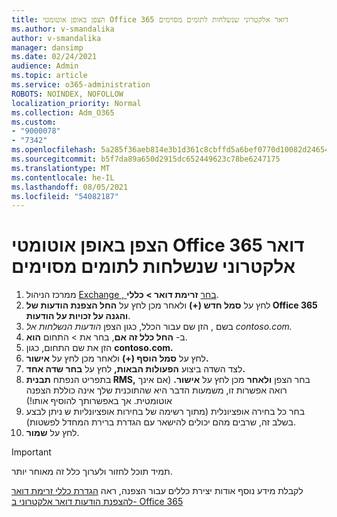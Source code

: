```yaml
---
title: הצפן באופן אוטומטי Office 365 דואר אלקטרוני שנשלחות לתומים מסוימים
ms.author: v-smandalika
author: v-smandalika
manager: dansimp
ms.date: 02/24/2021
audience: Admin
ms.topic: article
ms.service: o365-administration
ROBOTS: NOINDEX, NOFOLLOW
localization_priority: Normal
ms.collection: Adm_O365
ms.custom:
- "9000078"
- "7342"
ms.openlocfilehash: 5a285f36aeb814e3b1d361c8cbffd5a6bef0770d10082d24654c7bbda59ce65b
ms.sourcegitcommit: b5f7da89a650d2915dc652449623c78be6247175
ms.translationtype: MT
ms.contentlocale: he-IL
ms.lasthandoff: 08/05/2021
ms.locfileid: "54082187"
---
```

# <a name="automatically-encrypt-office-365-email-messages-sent-to-certain-domains"></a>הצפן באופן אוטומטי Office 365 דואר אלקטרוני שנשלחות לתומים מסוימים

1. ממרכז הניהול [Exchange , בחר](https://outlook.office365.com/ecp/) **זרימת דואר > כללי**. 
2. לחץ על **סמל חדש (+)** ולאחר מכן לחץ על **החל הצפנת הודעות של Office 365 והגנה על זכויות על הודעות**.
3. בשם , הזן שם עבור הכלל, כגון הצפן *הודעות הנשלחות אל contoso.com.*
4. ב- **החל כלל זה אם**, בחר את > התחום **הוא**. 
5. הזן את שם התחום, כגון **contoso.com.**
6. לחץ על **סמל הוסף (+)** ולאחר מכן לחץ על **אישור.**
7. לצד השדה ביצוע **הפעולות הבאות,** לחץ על **בחר שדה אחד.** 
8. בתפריט הנפתח **תבנית RMS,** בחר הצפן **ולאחר** מכן לחץ על **אישור.** (אם אינך רואה אפשרות זו, משמעות הדבר היא שהתוכנית שלך אינה כוללת הצפנה אוטומטית. אך באפשרותך להוסיף אותו!)
9. בחר כל בחירה אופציונלית (מתוך רשימה של בחירות אופציונליות ש ניתן לבצע בשלב זה, שרבים מהם יכולים להישאר עם הגדרת ברירת המחדל לפשטות).
10. לחץ על **שמור**.

> [!IMPORTANT]
> תמיד תוכל לחזור ולערוך כלל זה מאוחר יותר.

לקבלת מידע נוסף אודות יצירת כללים עבור הצפנה, ראה [הגדרת כללי זרימת דואר להצפנת הודעות דואר אלקטרוני ב- Office 365](https://docs.microsoft.com/microsoft-365/compliance/define-mail-flow-rules-to-encrypt-email)